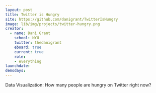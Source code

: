 ```yaml
---
layout: post
title: Twitter is Hungry
site: https://github.com/danigrant/TwitterIsHungry
image: lib/img/projects/twitter-hungry.png
creator: 
  - name: Dani Grant
    school: NYU
    twitter: thedanigrant
    eboard: true
    current: true
    role:
    - everything
launchdate:
demodays:
---
```

Data Visualization: How many people are hungry on Twitter right now?